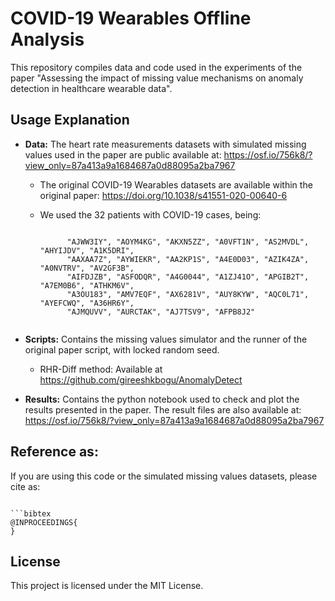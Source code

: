 # COVID-19 Wearables Offline Analysis

This repository compiles data and code used in the experiments of the paper "Assessing the impact of missing value mechanisms on anomaly detection in healthcare wearable data". 

## Usage Explanation

- **Data:** The heart rate measurements datasets with simulated missing values used in the paper are public available at: https://osf.io/756k8/?view_only=87a413a9a1684687a0d88095a2ba7967
    - The original COVID-19 Wearables datasets are available within the original paper: https://doi.org/10.1038/s41551-020-00640-6
    - We used the 32 patients with COVID-19 cases, being:     

        <code>
            "AJWW3IY", "AOYM4KG", "AKXN5ZZ", "A0VFT1N", "AS2MVDL", "AHYIJDV", "A1K5DRI",
            "AAXAA7Z", "AYWIEKR", "AA2KP1S", "A4E0D03", "AZIK4ZA", "A0NVTRV", "AV2GF3B",
            "AIFDJZB", "ASFODQR", "A4G0044", "A1ZJ41O", "APGIB2T", "A7EM0B6", "ATHKM6V",
            "A3OU183", "AMV7EQF", "AX6281V", "AUY8KYW", "AQC0L71", "AYEFCWQ", "A36HR6Y",
            "AJMQUVV", "AURCTAK", "AJ7TSV9", "AFPB8J2"
        </code>

- **Scripts:** Contains the missing values simulator and the runner of the original paper script, with locked random seed.
    - RHR-Diff method: Available at https://github.com/gireeshkbogu/AnomalyDetect

- **Results:** Contains the python notebook used to check and plot the results presented in the paper. The result files are also available at: https://osf.io/756k8/?view_only=87a413a9a1684687a0d88095a2ba7967

## Reference as:

If you are using this code or the simulated missing values datasets, please cite as:

<code>
```bibtex
@INPROCEEDINGS{
}
</code>

## License

This project is licensed under the MIT License.